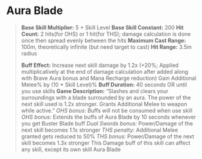 # __Aura Blade__ #

> **Base Skill Multiplier:** 5 + Skill Level
> **Base Skill Constant:** 200
> **Hit Count:** 2 hits(for OHS) or 1 hit(for THS); damage calculation is done once then spread evenly between the hits
> **Maximum Cast Range:** 100m, theoretically infinite (but need target to cast)
> **Hit Range:** 3.5m radius
>
> **Buff Effect:**
> Increase next skill damage by 1.2x (+20%; Applied multiplicatively at the end of damage calculation after added along with Brave Aura bonus and Mana Recharge reduction)
> Gain Additional Melee% by (10 * Skill Level)%
> **Buff Duration:** 40 seconds OR until you use skills
> **Game Description:** “Slashes and clears your surroundings with a blade surrounded by an aura. The power of the next skill used is 1.2x stronger. Grants Additional Melee to weapon while active.”
> *OHS bonus:* Buffs will not be consumed when use skill
> *OHS bonus:* Extends the buffs of Aura Blade by 10 seconds whenever you get Buster Blade buff
> *Dual Swords bonus:* Power/Damage of the next skill becomes 1.1x stronger
> *THS penalty:* Additional Melee granted gets reduced to 50%
> *THS bonus:* Power/Damage of the next skill becomes 1.3x stronger
> This Damage buff of this skill can affect any skill, except its own skill Aura Blade
